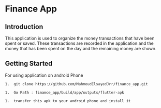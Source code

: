 # **Finance App**


## **Introduction**

  This application is used to organize the money transactions that have been spent or saved. These transactions are recorded in the application and the money that has been spent on the day and the remaining money are shown.

## **Getting Started**

  For using application on android Phone

    1.  git clone https://github.com/MahmoudElsayedJrr/finance_app.git
    
    1.  Go Path : finance_app/build/app/outputs/flutter-apk
    
    1.  transfer this apk to your android phone and install it
    



